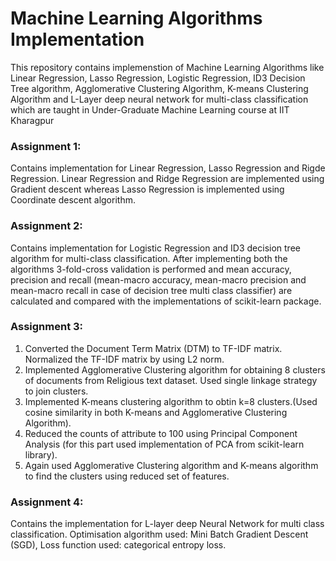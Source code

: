# Machine Learning Algorithms Implementation
This repository contains implemenstion of Machine Learning Algorithms like Linear Regression, Lasso Regression, Logistic Regression, ID3 Decision Tree algorithm, Agglomerative Clustering Algorithm, K-means Clustering Algorithm and L-Layer deep neural network for multi-class classification which are taught in Under-Graduate Machine Learning course at IIT Kharagpur
### Assignment 1:
Contains implementation for Linear Regression, Lasso Regression and Rigde Regression. Linear Regression and Ridge Regression are implemented using Gradient descent whereas Lasso Regression is implemented using Coordinate descent algorithm. 
### Assignment 2:
Contains implementation for Logistic Regression and ID3 decision tree algorithm for multi-class classification. After implementing both the algorithms 3-fold-cross validation is performed and mean accuracy, precision and recall (mean-macro accuracy, mean-macro precision and mean-macro recall in case of decision tree multi class classifier) are calculated and compared with the implementations of scikit-learn package.
### Assignment 3:
1. Converted the Document Term Matrix (DTM) to TF-IDF matrix. Normalized the TF-IDF matrix by using L2 norm.
2. Implemented Agglomerative Clustering algorithm for obtaining 8 clusters of documents from Religious text dataset. Used single linkage strategy to join clusters.
3. Implemented K-means clustering algorithm to obtin k=8 clusters.(Used cosine similarity in both K-means and Agglomerative Clustering Algorithm). 
4. Reduced the counts of attribute to 100 using Principal Component Analysis (for this part used implementation of PCA from scikit-learn library).
5. Again used Agglomerative Clustering algorithm and K-means algorithm to find the clusters using reduced set of features.
### Assignment 4:
Contains the implementation for L-layer deep Neural Network for multi class classification. Optimisation algorithm used: Mini Batch Gradient Descent (SGD), Loss function used: categorical entropy loss.
